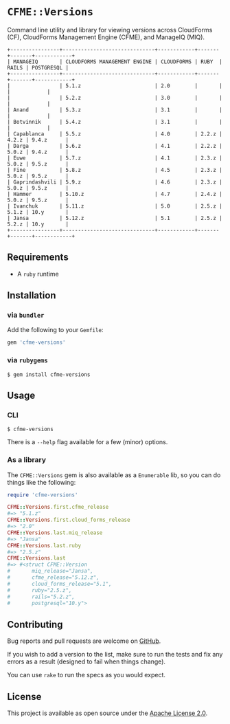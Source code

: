 `CFME::Versions`
================

Command line utility and library for viewing versions across CloudForms (CF),
CloudForms Management Engine (CFME), and ManageIQ (MIQ).

```
+----------------+------------------------------+------------+-------+-------+------------+
| MANAGEIQ       | CLOUDFORMS MANAGEMENT ENGINE | CLOUDFORMS | RUBY  | RAILS | POSTGRESQL |
+----------------+------------------------------+------------+-------+-------+------------+
|                | 5.1.z                        | 2.0        |       |       |            |
|                | 5.2.z                        | 3.0        |       |       |            |
| Anand          | 5.3.z                        | 3.1        |       |       |            |
| Botvinnik      | 5.4.z                        | 3.1        |       |       |            |
| Capablanca     | 5.5.z                        | 4.0        | 2.2.z | 4.2.z | 9.4.z      |
| Darga          | 5.6.z                        | 4.1        | 2.2.z | 5.0.z | 9.4.z      |
| Euwe           | 5.7.z                        | 4.1        | 2.3.z | 5.0.z | 9.5.z      |
| Fine           | 5.8.z                        | 4.5        | 2.3.z | 5.0.z | 9.5.z      |
| Gaprindashvili | 5.9.z                        | 4.6        | 2.3.z | 5.0.z | 9.5.z      |
| Hammer         | 5.10.z                       | 4.7        | 2.4.z | 5.0.z | 9.5.z      |
| Ivanchuk       | 5.11.z                       | 5.0        | 2.5.z | 5.1.z | 10.y       |
| Jansa          | 5.12.z                       | 5.1        | 2.5.z | 5.2.z | 10.y       |
+----------------+------------------------------+------------+-------+-------+------------+
```

Requirements
------------

- A `ruby` runtime


Installation
------------

### via `bundler`

Add the following to your `Gemfile`:

```ruby
gem 'cfme-versions'
```


### via `rubygems`

```console
$ gem install cfme-versions
```


Usage
-----

### CLI

```console
$ cfme-versions
```

There is a `--help` flag available for a few (minor) options.


### As a library

The `CFME::Versions` gem is also available as a `Enumerable` lib, so you can do
things like the following:

```ruby
require 'cfme-versions'

CFME::Versions.first.cfme_release
#=> "5.1.z"
CFME::Versions.first.cloud_forms_release
#=> "2.0"
CFME::Versions.last.miq_release
#=> "Jansa"
CFME::Versions.last.ruby
#=> "2.5.z"
CFME::Versions.last
#=> #<struct CFME::Version
#       miq_release="Jansa",
#       cfme_release="5.12.z",
#       cloud_forms_release="5.1",
#       ruby="2.5.z",
#       rails="5.2.z",
#       postgresql="10.y">
```


Contributing
------------

Bug reports and pull requests are welcome on [GitHub][].

If you wish to add a version to the list, make sure to run the tests and fix
any errors as a result (designed to fail when things change).

You can use `rake` to run the specs as you would expect.


License
-------

This project is available as open source under the [Apache License 2.0][].


[GitHub]:              https://github.com/RedHatCloudForms/cfme-versions
[Apache License 2.0]:  http://www.apache.org/licenses/LICENSE-2.0
